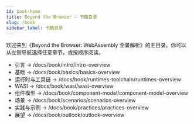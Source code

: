 ```yaml
---
id: book-home
title: Beyond the Browser — 书籍目录
slug: /book
sidebar_label: 书籍目录
---
```


欢迎来到《Beyond the Browser: WebAssembly 全景解析》的主目录。你可以从左侧导航选择任意章节，或按顺序阅读。

- 引言 → /docs/book/intro/intro-overview
- 基础 → /docs/book/basics/basics-overview
- 运行时与工具链 → /docs/book/runtimes-toolchain/runtimes-overview
- WASI → /docs/book/wasi/wasi-overview
- 组件模型 → /docs/book/component-model/component-model-overview
- 场景 → /docs/book/scenarios/scenarios-overview
- 实践与示例 → /docs/book/practices/practices-overview
- 展望 → /docs/book/outlook/outlook-overview
